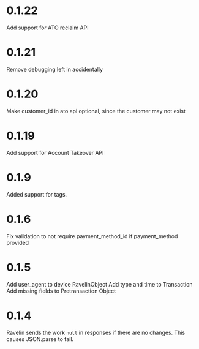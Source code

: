 # 0.1.22

Add support for ATO reclaim API

# 0.1.21

Remove debugging left in accidentally

# 0.1.20

Make customer_id in ato api optional, since the customer may not exist

# 0.1.19

Add support for Account Takeover API

# 0.1.9

Added support for tags.

# 0.1.6

Fix validation to not require payment_method_id if payment_method provided

# 0.1.5

Add user_agent to device RavelinObject
Add type and time to Transaction
Add missing fields to Pretransaction Object

# 0.1.4

Ravelin sends the work `null` in responses if there are no changes.  This causes JSON.parse to fail.

